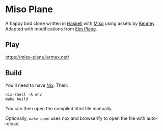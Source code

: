 # Miso Plane

A flappy bird clone written in [Haskell](http://haskell.org/) with [Miso](https://github.com/dmjio/miso) using assets by [Kenney](http://kenney.nl/assets/tappy-plane). Adapted with modifications from [Elm Plane](https://github.com/odedw/elm-plane).

## Play

https://miso-plane.lermex.net/

## Build

You'll need to have [Nix](https://nixos.org/nix/download.html).
Then:
```
nix-shell -A env
make build
```

You can then open the compiled html file manually.

Optionally, `make open` uses npx and browserify to open the file with auto-reload.